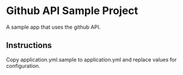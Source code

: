 # Github API Sample Project

A sample app that uses the github API.

## Instructions
Copy application.yml.sample to application.yml and replace values for configuration.
